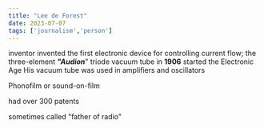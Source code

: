 ```yaml
---
title: "Lee de Forest"
date: 2023-07-07
tags: ['journalism','person']
---
```


inventor
invented the first electronic device for controlling current flow; the three-element ***"Audion***" triode vacuum tube in **1906**
started the Electronic Age
His vacuum tube was used in amplifiers and oscillators

Phonofilm or sound-on-film

had over 300 patents

sometimes called "father of radio" 
